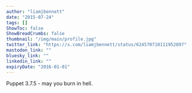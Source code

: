 ```yaml
---
author: "liamjbennett"
date: "2015-07-24"
tags: []
ShowToc: false
ShowBreadCrumbs: false
thumbnail: "/img/main/profile.jpg"
twitter_link: "https://x.com/liamjbennett/status/624570710111952897"
mastodon_link: ""
bluesky_link: ""
linkedin_link: ""
expiryDate: "2016-01-01"
---
```


Puppet 3.7.5 - may you burn in hell.

